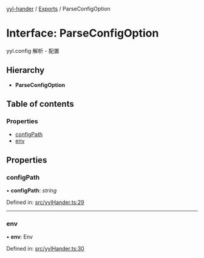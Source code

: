 [yyl-hander](../README.md) / [Exports](../modules.md) / ParseConfigOption

# Interface: ParseConfigOption

yyl.config 解析 - 配置

## Hierarchy

* **ParseConfigOption**

## Table of contents

### Properties

- [configPath](parseconfigoption.md#configpath)
- [env](parseconfigoption.md#env)

## Properties

### configPath

• **configPath**: *string*

Defined in: [src/yylHander.ts:29](https://github.com/jackness1208/yyl-hander/blob/6a5cdc9/src/yylHander.ts#L29)

___

### env

• **env**: Env

Defined in: [src/yylHander.ts:30](https://github.com/jackness1208/yyl-hander/blob/6a5cdc9/src/yylHander.ts#L30)
